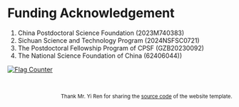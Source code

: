 # <i class="fas fa-donate"></i> Funding Acknowledgement

1. China Postdoctoral Science Foundation  (2023M740383)
2. Sichuan Science and Technology Program (2024NSFSC0721)
3. The Postdoctoral Fellowship Program of CPSF (GZB20230092)
4. The National Science Foundation of China (62406044))
   

<a href="https://info.flagcounter.com/yrtE"><img src="https://s01.flagcounter.com/count2/yrtE/bg_FFFFFF/txt_000000/border_CCCCCC/columns_2/maxflags_12/viewers_0/labels_0/pageviews_0/flags_0/percent_0/" alt="Flag Counter" border="0"></a>



 <br />
<p style="text-align: right">
<small> Thank Mr. Yi Ren for sharing the <a href="https://github.com/RayeRen/acad-homepage.github.io">source code</a> of the website template. </small>
</p>


